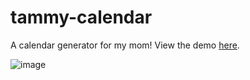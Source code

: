# tammy-calendar
A calendar generator for my mom! View the demo [here](https://twitchbronbron.github.io/tammy-calendar/).

![image](https://user-images.githubusercontent.com/2544493/144651115-a38e962b-2d52-4bdf-b916-7e5298dfc1fe.png)
